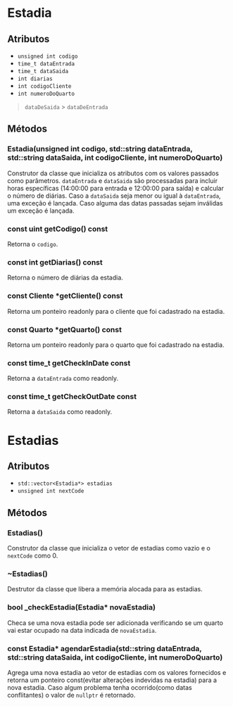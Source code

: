 # Estadia

## Atributos

- `unsigned int codigo`
- `time_t dataEntrada`
- `time_t dataSaida`
- `int diarias`
- `int codigoCliente`
- `int numeroDoQuarto`

> `dataDeSaida` > `dataDeEntrada`

## Métodos

### Estadia(unsigned int codigo, std::string dataEntrada, std::string dataSaida, int codigoCliente, int numeroDoQuarto)

Construtor da classe que inicializa os atributos com os valores passados como parâmetros. `dataEntrada` e `dataSaida` são processadas para incluir horas específicas (14:00:00 para entrada e 12:00:00 para saída) e calcular o número de diárias.
Caso a `dataSaida` seja menor ou igual à `dataEntrada`, uma exceção é lançada.
Caso alguma das datas passadas sejam inválidas um exceção é lançada.

### const uint getCodigo() const

Retorna o `codigo`.

### const int getDiarias() const

Retorna o número de diárias da estadia.

### const Cliente *getCliente() const

Retorna um ponteiro readonly para o cliente que foi cadastrado na estadia.

### const Quarto *getQuarto() const

Retorna um ponteiro readonly para o quarto que foi cadastrado na estadia.

### const time_t getCheckInDate const

Retorna a `dataEntrada` como readonly.

### const time_t getCheckOutDate const

Retorna a `dataSaida` como readonly.

# Estadias

## Atributos

- `std::vector<Estadia*> estadias`
- `unsigned int nextCode`

## Métodos

### Estadias()

Construtor da classe que inicializa o vetor de estadias como vazio e o `nextCode` como 0.

### ~Estadias()

Destrutor da classe que libera a memória alocada para as estadias.

### bool _checkEstadia(Estadia* novaEstadia)

Checa se uma nova estadia pode ser adicionada verificando se um quarto vai estar ocupado na data indicada de `novaEstadia`.

### const Estadia* agendarEstadia(std::string dataEntrada, std::string dataSaida, int codigoCliente, int numeroDoQuarto)

Agrega uma nova estadia ao vetor de estadias com os valores fornecidos e retorna um ponteiro const(evitar alterações indevidas na estadia) para a nova estadia.
Caso algum problema tenha ocorrido(como datas conflitantes) o valor de `nullptr` é retornado.